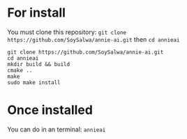 
# For install
You must clone this repository:
`git clone https://github.com/SoySalwa/annie-ai.git` then `cd annieai`

```
git clone https://github.com/SoySalwa/annie-ai.git
cd annieai
mkdir build && build
cmake ..
make
sudo make install
```

# Once installed
You can do in an terminal:
```annieai```
